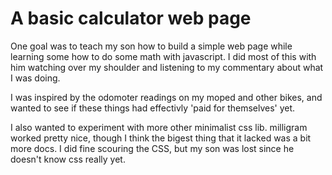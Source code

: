 # A basic calculator web page

One goal was to teach my son how to build a simple web page while learning some how to do some math with javascript. I did most of this with him watching over my shoulder and listening to my commentary about what I was doing.

I was inspired by the odomoter readings on my moped and other bikes, and wanted to see if these things had effectivly 'paid for themselves' yet.

I also wanted to experiment with more other minimalist css lib. milligram worked pretty nice, though I think the bigest thing that it lacked was a bit more docs. I did fine scouring the CSS, but my son was lost since he doesn't know css really yet.

